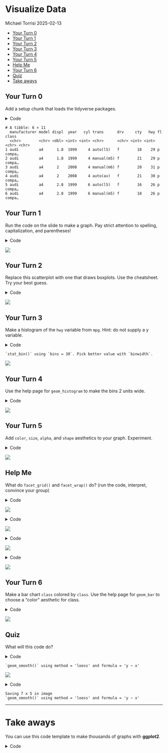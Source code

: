 # Visualize Data
Michael Torrisi
2025-02-13

- [Your Turn 0](#your-turn-0)
- [Your Turn 1](#your-turn-1)
- [Your Turn 2](#your-turn-2)
- [Your Turn 3](#your-turn-3)
- [Your Turn 4](#your-turn-4)
- [Your Turn 5](#your-turn-5)
- [Help Me](#help-me)
- [Your Turn 6](#your-turn-6)
- [Quiz](#quiz)
- [Take aways](#take-aways)

## Your Turn 0

Add a setup chunk that loads the tidyverse packages.

<details class="code-fold">
<summary>Code</summary>

``` r
head(mpg)
```

</details>

    # A tibble: 6 × 11
      manufacturer model displ  year   cyl trans      drv     cty   hwy fl    class 
      <chr>        <chr> <dbl> <int> <int> <chr>      <chr> <int> <int> <chr> <chr> 
    1 audi         a4      1.8  1999     4 auto(l5)   f        18    29 p     compa…
    2 audi         a4      1.8  1999     4 manual(m5) f        21    29 p     compa…
    3 audi         a4      2    2008     4 manual(m6) f        20    31 p     compa…
    4 audi         a4      2    2008     4 auto(av)   f        21    30 p     compa…
    5 audi         a4      2.8  1999     6 auto(l5)   f        16    26 p     compa…
    6 audi         a4      2.8  1999     6 manual(m5) f        18    26 p     compa…

## Your Turn 1

Run the code on the slide to make a graph. Pay strict attention to
spelling, capitalization, and parentheses!

<details class="code-fold">
<summary>Code</summary>

``` r
# Creates scatterplot with in-built mpg dataset
ggplot(mpg) + 
  geom_point(aes(x = displ,
                 y = hwy))
```

</details>

![](Week-4-Visualize-Exercises_files/figure-commonmark/First%20Visualization%20-%20Scatterplot-1.png)

## Your Turn 2

Replace this scatterplot with one that draws boxplots. Use the
cheatsheet. Try your best guess.

<details class="code-fold">
<summary>Code</summary>

``` r
# Creates boxplot with in-built mpg dataset
ggplot(data = mpg) +
  geom_boxplot(aes(x = class,
                   y = hwy))
```

</details>

![](Week-4-Visualize-Exercises_files/figure-commonmark/Second%20Visualization%20-%20Boxplot-1.png)

## Your Turn 3

Make a histogram of the `hwy` variable from `mpg`. Hint: do not supply a
y variable.

<details class="code-fold">
<summary>Code</summary>

``` r
# Creates histogram with in-built mpg dataset
ggplot(data = mpg) +
  geom_histogram(aes(x = hwy))
```

</details>

    `stat_bin()` using `bins = 30`. Pick better value with `binwidth`.

![](Week-4-Visualize-Exercises_files/figure-commonmark/Third%20Visualization%20-%20Histogram-1.png)

## Your Turn 4

Use the help page for `geom_histogram` to make the bins 2 units wide.

<details class="code-fold">
<summary>Code</summary>

``` r
# Creates histogram with in-built mpg dataset, and controls binwidth.
ggplot(data = mpg) +
  geom_histogram(aes(x = hwy),
                 binwidth = 2) + 
  labs(x = "Highway Mileage (mpg)",
       y = "Frequency")
```

</details>

![](Week-4-Visualize-Exercises_files/figure-commonmark/Fourth%20Visualization%20-%20Histogram%20with%20Binwidth-1.png)

## Your Turn 5

Add `color`, `size`, `alpha`, and `shape` aesthetics to your graph.
Experiment.

<details class="code-fold">
<summary>Code</summary>

``` r
# Creates scatter plot with in-built mpg dataset, and modifies the looks of the plot.
ggplot(data = mpg) +
  geom_point(mapping = aes(x = displ,
                           y = hwy,
                           color = class)) + 
  labs(x = "Engine Displacement (L)",
       y = "Highway Mileage (mpg)",
       color = "Vehicle Class") +
  theme_light()
```

</details>

![](Week-4-Visualize-Exercises_files/figure-commonmark/Fifth%20Visualization%20-%20Scatter%20Plot%20with%20Colors%20and%20Titles-1.png)

## Help Me

What do `facet_grid()` and `facet_wrap()` do? (run the code, interpret,
convince your group)

<details class="code-fold">
<summary>Code</summary>

``` r
# Creates several scatter plots with in-built mpg dataset, and seperates data based on specified variables.
q <- ggplot(mpg) + geom_point(aes(x = displ, y = hwy))

q + facet_grid(. ~ cyl)
```

</details>

![](Week-4-Visualize-Exercises_files/figure-commonmark/Test%20Visualization%20-%20Scatter%20Plots%20Seperated%20by%20Other%20Variables-1.png)

<details class="code-fold">
<summary>Code</summary>

``` r
q + facet_grid(drv ~ .)
```

</details>

![](Week-4-Visualize-Exercises_files/figure-commonmark/Test%20Visualization%20-%20Scatter%20Plots%20Seperated%20by%20Other%20Variables-2.png)

<details class="code-fold">
<summary>Code</summary>

``` r
q + facet_grid(drv ~ cyl)
```

</details>

![](Week-4-Visualize-Exercises_files/figure-commonmark/Test%20Visualization%20-%20Scatter%20Plots%20Seperated%20by%20Other%20Variables-3.png)

<details class="code-fold">
<summary>Code</summary>

``` r
q + facet_wrap(~ class)
```

</details>

![](Week-4-Visualize-Exercises_files/figure-commonmark/Test%20Visualization%20-%20Scatter%20Plots%20Seperated%20by%20Other%20Variables-4.png)

## Your Turn 6

Make a bar chart `class` colored by `class`. Use the help page for
`geom_bar` to choose a “color” aesthetic for class.

<details class="code-fold">
<summary>Code</summary>

``` r
# Creates a bar plot with several other visualization options.
ggplot(data = mpg) +
  geom_bar(aes(x = class, fill = class)) +
  guides(fill="none") + 
  labs(x = "Vehicle Class",
       y = "Frequency",
       color = "Vehicle Class") +
  theme_light()
```

</details>

![](Week-4-Visualize-Exercises_files/figure-commonmark/Sixth%20Visualization%20-%20Bar%20Plot%20with%20Additional%20Modifications-1.png)

## Quiz

What will this code do?

<details class="code-fold">
<summary>Code</summary>

``` r
# Creates and saves a plot to a .jpg image file.
ggplot(mpg, aes(x = displ, y = hwy)) + 
  geom_point(aes(color=class)) +
  geom_smooth() 
```

</details>

    `geom_smooth()` using method = 'loess' and formula = 'y ~ x'

![](Week-4-Visualize-Exercises_files/figure-commonmark/Quiz%20-%20Scatter%20Plot%20and%20Saving%20Plots-1.png)

<details class="code-fold">
<summary>Code</summary>

``` r
  ggsave("example.jpg")
```

</details>

    Saving 7 x 5 in image
    `geom_smooth()` using method = 'loess' and formula = 'y ~ x'

------------------------------------------------------------------------

# Take aways

You can use this code template to make thousands of graphs with
**ggplot2**.

<details class="code-fold">
<summary>Code</summary>

``` r
ggplot(data = <DATA>) +
  <GEOM_FUNCTION>(mapping = aes(<MAPPINGS>))
```

</details>
